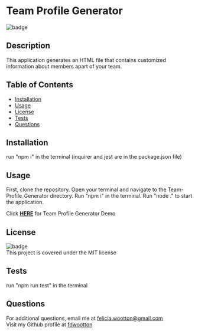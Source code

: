 
  # Team Profile Generator
  ![badge](https://img.shields.io/badge/license-MIT-brightgreen)<br />
  
  ## **Description**
  This application generates an HTML file that contains customized information about members apart of your team.

  ## **Table of Contents**
  - [Installation](#installation)
  - [Usage](#usage)
  - [License](#license)
  - [Tests](#tests)
  - [Questions](#questions)

  ## **Installation**
  run "npm i" in the terminal (inquirer and jest are in the package.json file)

  ## **Usage**
  First, clone the repository. Open your terminal and navigate to the Team-Profile_Generator directory. Run "npm i" in the terminal. Run "node ." to start the application.

  Click [**HERE**](https://drive.google.com/file/d/1PUQ2L5SxjNaft7bcV465IbkIw538qbcO/view) for Team Profile Generator Demo 

  ## **License**
  ![badge](https://img.shields.io/badge/license-MIT-brightgreen)<br/>
  This project is covered under the MIT license
  
  ## **Tests**
  run "npm run test" in the terminal

  ## **Questions**
  For additional questions, email me at [felicia.wootton@gmail.com](felicia.wootton@gmail.com)<br/>
  Visit my Github profile at [fdwootton](https://github.com/fdwootton)
  